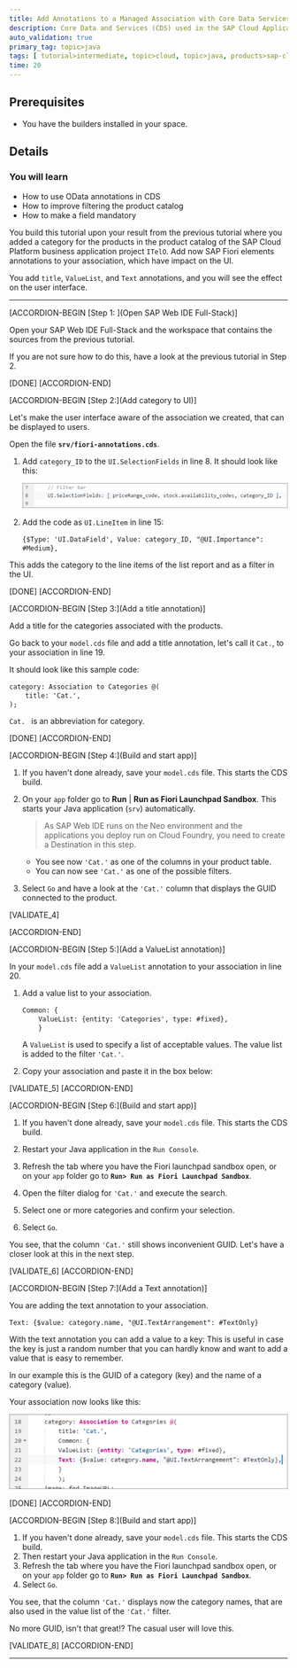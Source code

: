 ```yaml
---
title: Add Annotations to a Managed Association with Core Data Services
description: Core Data and Services (CDS) used in the SAP Cloud Application Programming Model supports annotations from Fiori Elements. Add four of them and explore the results.
auto_validation: true
primary_tag: topic>java
tags: [ tutorial>intermediate, topic>cloud, topic>java, products>sap-cloud-platform, products>sap-web-ide, software-product-function>sap-cloud-application-programming-model ]
time: 20
---
```


## Prerequisites  
 - You have the builders installed in your space.


## Details
### You will learn  
  - How to use OData annotations in CDS
  - How to improve filtering the product catalog
  - How to make a field mandatory

You build this tutorial upon your result from the previous tutorial where you added a category for the products in the product catalog of the SAP Cloud Platform business application project `ITelO`. Add now SAP Fiori elements annotations to your association, which have impact on the UI.

You add `title`, `ValueList`, and `Text` annotations, and you will see the effect on the user interface.

---

[ACCORDION-BEGIN [Step 1: ](Open SAP Web IDE Full-Stack)]

Open your SAP Web IDE Full-Stack and the workspace that contains the sources from the previous tutorial.

If you are not sure how to do this, have a look at the previous tutorial in Step 2.

[DONE]
[ACCORDION-END]


[ACCORDION-BEGIN [Step 2:](Add category to UI)]

Let's make the user interface aware of the association we created, that can be displayed to users.

Open the file **`srv/fiori-annotations.cds`**.

1. Add `category_ID` to the `UI.SelectionFields` in line 8. It should look like this:

    ![UI.SelectionFields](itelouiselection.png)

2. Add the code as `UI.LineItem` in line 15:

    ```
    {$Type: 'UI.DataField', Value: category_ID, "@UI.Importance": #Medium},
    ```

This adds the category to the line items of the list report and as a filter in the UI.


[DONE]
[ACCORDION-END]

[ACCORDION-BEGIN [Step 3:](Add a title annotation)]

Add a title for the categories associated with the products.

Go back to your `model.cds` file and add a title annotation, let's call it `Cat.`, to your association in line 19.

It should look like this sample code:

```
category: Association to Categories @(
    title: 'Cat.',
);

```

`Cat. ` is an abbreviation for category.

[DONE]
[ACCORDION-END]

[ACCORDION-BEGIN [Step 4:](Build and start app)]


 1. If you haven't done already, save your `model.cds` file. This starts the CDS build.

 2. On your `app` folder go to **Run** | **Run as Fiori Launchpad Sandbox**. This starts your Java application (`srv`) automatically.

    >As SAP Web IDE runs on the Neo environment and the applications you deploy run on Cloud Foundry, you need to create a Destination in this step.


     - You see now `'Cat.'` as one of the columns in your product table.
     - You can now see `'Cat.'` as one of the possible filters.

 3. Select `Go` and have a look at the `'Cat.'` column that displays the GUID connected to the product.

[VALIDATE_4]

[ACCORDION-END]


[ACCORDION-BEGIN [Step 5:](Add a ValueList annotation)]

In your `model.cds` file add a `ValueList` annotation to your association in line 20.

1. Add a value list to your association.

    ```
    Common: {
        ValueList: {entity: 'Categories', type: #fixed},
        }
    ```

    A `ValueList` is used to specify a list of acceptable values. The value list is added to the filter `'Cat.'`.

2. Copy your association and paste it in the box below:

[VALIDATE_5]
[ACCORDION-END]



[ACCORDION-BEGIN [Step 6:](Build and start app)]

 1. If you haven't done already, save your `model.cds` file. This starts the CDS build.

 2. Restart your Java application in the `Run Console`.

 3. Refresh the tab where you have the Fiori launchpad sandbox open, or on your `app` folder go to **`Run> Run as Fiori Launchpad Sandbox`**.

 4. Open the filter dialog for `'Cat.'` and execute the search.

 5. Select one or more categories and confirm your selection.

 6. Select `Go`.

You see, that the column `'Cat.'` still shows inconvenient GUID. Let's have a closer look at this in the next step.


[VALIDATE_6]
[ACCORDION-END]

[ACCORDION-BEGIN [Step 7:](Add a Text annotation)]

You are adding the text annotation to your association.

```
Text: {$value: category.name, "@UI.TextArrangement": #TextOnly}
```

With the text annotation you can add a value to a key: This is useful in case the key is just a random number that you can hardly know and want to add a value that is easy to remember.

In our example this is the GUID of a category (key) and the name of a category (value).

Your association now looks like this:

![Code with text annotation](itelotextanno.png)


[DONE]
[ACCORDION-END]

[ACCORDION-BEGIN [Step 8:](Build and start app)]

 1. If you haven't done already, save your `model.cds` file. This starts the CDS build.
 2. Then restart your Java application in the `Run Console`.
 3. Refresh the tab where you have the Fiori launchpad sandbox open, or on your `app` folder go to **`Run> Run as Fiori Launchpad Sandbox`**.
 4. Select `Go`.

You see, that the column `'Cat.'` displays now the category names, that are also used in the value list of the `'Cat.'` filter.

No more GUID, isn't that great!? The casual user will love this.

[VALIDATE_8]
[ACCORDION-END]




---
